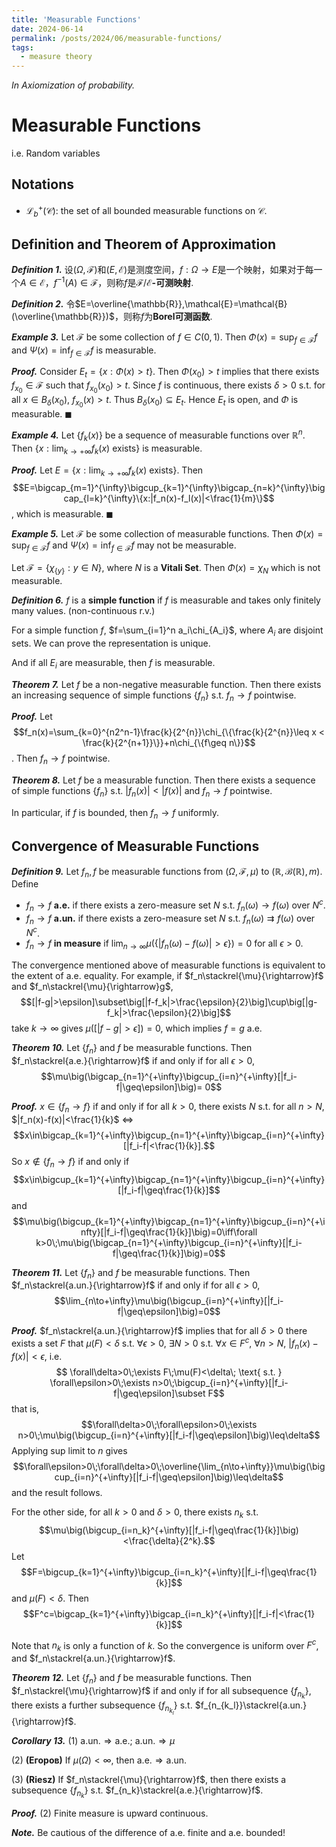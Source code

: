 ```yaml
---
title: 'Measurable Functions'
date: 2024-06-14
permalink: /posts/2024/06/measurable-functions/
tags:
  - measure theory
---
```



*In Axiomization of probability.*

# Measurable Functions

i.e. Random variables

## Notations

- $\mathcal{L}^+_{b}(\mathcal{C})$: the set of all bounded measurable functions on $\mathcal{C}$.

## Definition and Theorem of Approximation

***Definition 1.*** 设$(\Omega,\mathcal{F})$和$(E,\mathcal{E})$是测度空间，$f:\Omega\to E$是一个映射，如果对于每一个$A\in\mathcal{E}$，$f^{-1}(A)\in\mathcal{F}$，则称$f$是$\mathcal{F}/\mathcal{E}$**-可测映射**.

***Definition 2.*** 令$E=\overline{\mathbb{R}},\mathcal{E}=\mathcal{B}(\overline{\mathbb{R}})$，则称$f$为**Borel可测函数**.
<!-- into english -->

***Example 3.*** Let $\mathscr{F}$ be some collection of $f\in C(0,1)$. Then $\Phi(x)=\sup_{f\in\mathscr{F}} f$ and $\Psi(x)=\inf_{f\in\mathscr{F}} f$ is measurable.

***Proof.*** Consider $E_t={\{x:\Phi(x)>t\}}$. Then $\Phi(x_0)>t$ implies that there exists $f_{x_0}\in\mathscr{F}$ such that $f_{x_0}(x_0)>t$. Since $f$ is continuous, there exists $\delta>0$ s.t. for all $x\in B_{\delta}(x_0)$, $f_{x_0}(x)>t$. Thus $B_{\delta}(x_0)\subseteq E_t$. Hence $E_t$ is open, and $\Phi$ is measurable.
$\blacksquare$

***Example 4.*** Let $\{f_k(x)\}$ be a sequence of measurable functions over $\mathbb{R}^n$. Then $\{x:\lim_{k\to+\infty}f_k(x) \text{ exists}\}$ is measurable.

***Proof.*** Let $E=\{x:\lim_{k\to+\infty}f_k(x) \text{ exists}\}$. Then $$E=\bigcap_{m=1}^{\infty}\bigcup_{k=1}^{\infty}\bigcap_{n=k}^{\infty}\bigcap_{l=k}^{\infty}\{x:|f_n(x)-f_l(x)|<\frac{1}{m}\}$$, which is measurable.
$\blacksquare$

***Example 5.*** Let $\mathscr{F}$ be some collection of measurable functions. Then $\Phi(x)=\sup_{f\in\mathscr{F}} f$ and $\Psi(x)=\inf_{f\in\mathscr{F}} f$ may not be measurable.

Let $\mathscr{F}=\{\chi_{\{y\}}:y\in N\}$, where $N$ is a  **Vitali Set**. Then $\Phi(x)=\chi_N$ which is not measurable.

***Definition 6.*** $f$ is a **simple function** if $f$ is measurable and takes only finitely many values. (non-continuous r.v.)

For a simple function $f$, $f=\sum_{i=1}^n a_i\chi_{A_i}$, where $A_i$ are disjoint sets. We can prove the representation is unique.

And if all $E_i$ are measurable, then $f$ is measurable.

***Theorem 7.*** Let $f$ be a non-negative measurable function. Then there exists an increasing sequence of simple functions $\{f_n\}$ s.t. $f_n\to f$ pointwise.

***Proof.*** Let $$f_n(x)=\sum_{k=0}^{n2^n-1}\frac{k}{2^{n}}\chi_{\{\frac{k}{2^{n}}\leq x < \frac{k}{2^{n+1}}\}}+n\chi_{\{f\geq n\}}$$. Then $f_n\to f$ pointwise.

***Theorem 8.*** Let $f$ be a measurable function. Then there exists a sequence of simple functions $\{f_n\}$ s.t. $|f_n(x)|<|f(x)|$ and $f_n\to f$ pointwise.

In particular, if $f$ is bounded, then $f_n\to f$ uniformly.

## Convergence of Measurable Functions

***Definition 9.*** Let $f_n,f$ be measurable functions from $(\Omega,\mathcal{F},\mu)$ to $(\mathbb{R},\mathcal{B}(\mathbb{R}),m)$. Define

- $f_n\to f$ **a.e.** if there exists a zero-measure set $N$ s.t. $f_n(\omega)\rightarrow f(\omega)$ over $N^c$.
- $f_n\to f$ **a.un.** if there exists a zero-measure set $N$ s.t. $f_n(\omega)\rightrightarrows f(\omega)$ over $N^c$.
- $f_n\to f$ **in measure** if $\lim_{n\to\infty}\mu(\{|f_n(\omega)-f(\omega)|>\epsilon\})=0$ for all $\epsilon>0$.

The convergence mentioned above of measurable functions is equivalent to the extent of $\text{a.e.}$ equality. For example, if $f_n\stackrel{\mu}{\rightarrow}f$ and $f_n\stackrel{\mu}{\rightarrow}g$,
$$[|f-g|>\epsilon]\subset\big[|f-f_k|>\frac{\epsilon}{2}\big]\cup\big[|g-f_k|>\frac{\epsilon}{2}\big]$$
take $k\to\infty$ gives $\mu\big([|f-g|>\epsilon]\big)=0$, which implies $f=g$ a.e.

***Theorem 10.*** Let $\{f_n\}$ and $f$ be measurable functions. Then
$f_n\stackrel{a.e.}{\rightarrow}f$ if and only if for all $\epsilon>0$, $$\mu\big(\bigcap_{n=1}^{+\infty}\bigcup_{i=n}^{+\infty}[|f_i-f|\geq\epsilon]\big)= 0$$

***Proof.*** $x\in \{f_n\to f\}$ if and only if for all $k>0$, there exists $N$ s.t. for all $n>N$, $|f_n(x)-f(x)|<\frac{1}{k}$ $\iff$ $$x\in\bigcap_{k=1}^{+\infty}\bigcup_{n=1}^{+\infty}\bigcap_{i=n}^{+\infty}[|f_i-f|<\frac{1}{k}].$$
So $x\notin\{f_n\to f\}$ if and only if $$x\in\bigcup_{k=1}^{+\infty}\bigcap_{n=1}^{+\infty}\bigcup_{i=n}^{+\infty}[|f_i-f|\geq\frac{1}{k}]$$
and
$$\mu\big(\bigcup_{k=1}^{+\infty}\bigcap_{n=1}^{+\infty}\bigcup_{i=n}^{+\infty}[|f_i-f|\geq\frac{1}{k}]\big)=0\iff\forall k>0\;\mu\big(\bigcap_{n=1}^{+\infty}\bigcup_{i=n}^{+\infty}[|f_i-f|\geq\frac{1}{k}]\big)=0$$

***Theorem 11.*** Let $\{f_n\}$ and $f$ be measurable functions. Then
$f_n\stackrel{a.un.}{\rightarrow}f$ if and only if for all $\epsilon>0$, $$\lim_{n\to+\infty}\mu\big(\bigcup_{i=n}^{+\infty}[|f_i-f|\geq\epsilon]\big)=0$$

***Proof.*** $f_n\stackrel{a.un.}{\rightarrow}f$ implies that for all $\delta>0$ there exists a set $F$
that $\mu(F)<\delta$ s.t. $\forall\epsilon>0$, $\exists N>0$ s.t. $\forall x\in F^c$,  $\forall n>N$, $|f_n(x)-f(x)|<\epsilon$, i.e.
$$ \forall\delta>0\;\exists F\;\mu(F)<\delta\; \text{ s.t. }  \forall\epsilon>0\;\exists n>0\;\bigcup_{i=n}^{+\infty}[|f_i-f|\geq\epsilon]\subset F$$
that is,
$$\forall\delta>0\;\forall\epsilon>0\;\exists n>0\;\mu\big(\bigcup_{i=n}^{+\infty}[|f_i-f|\geq\epsilon]\big)\leq\delta$$
Applying sup limit to $n$ gives
$$\forall\epsilon>0\;\forall\delta>0\;\overline{\lim_{n\to+\infty}}\mu\big(\bigcup_{i=n}^{+\infty}[|f_i-f|\geq\epsilon]\big)\leq\delta$$
and the result follows.

For the other side, for all $k>0$ and $\delta>0$, there exists $n_k$ s.t. $$\mu\big(\bigcup_{i=n_k}^{+\infty}[|f_i-f|\geq\frac{1}{k}]\big)<\frac{\delta}{2^k}.$$
Let 
$$F=\bigcup_{k=1}^{+\infty}\bigcup_{i=n_k}^{+\infty}[|f_i-f|\geq\frac{1}{k}]$$
and $\mu(F)<\delta$. Then 
$$F^c=\bigcap_{k=1}^{+\infty}\bigcap_{i=n_k}^{+\infty}[|f_i-f|<\frac{1}{k}]$$

Note that $n_k$ is only a function of $k$. So
the convergence is uniform over $F^c$, and
$f_n\stackrel{a.un.}{\rightarrow}f$.


***Theorem 12.*** Let $\{f_n\}$ and $f$ be measurable functions. Then
$f_n\stackrel{\mu}{\rightarrow}f$ if and only if for all 
subsequence $\{f_{n_k}\}$, there exists a further subsequence $\{f_{n_{k_l}}\}$ s.t. $f_{n_{k_l}}\stackrel{a.un.}{\rightarrow}f$.

***Corollary 13.*** 
(1) $\text{a.un.}\Rightarrow\text{a.e.}$;  $\text{a.un.}\Rightarrow\mu$

(2) **(Егоров)** If $\mu(\Omega)<\infty$, then $\text{a.e.}\Rightarrow\text{a.un.}$

(3) **(Riesz)** If $f_n\stackrel{\mu}{\rightarrow}f$, then there exists a subsequence $\{f_{n_k}\}$ s.t. $f_{n_k}\stackrel{a.e.}{\rightarrow}f$.

***Proof.*** (2) Finite measure is upward continuous.

***Note.*** Be cautious of the difference of a.e. finite and a.e. bounded!
